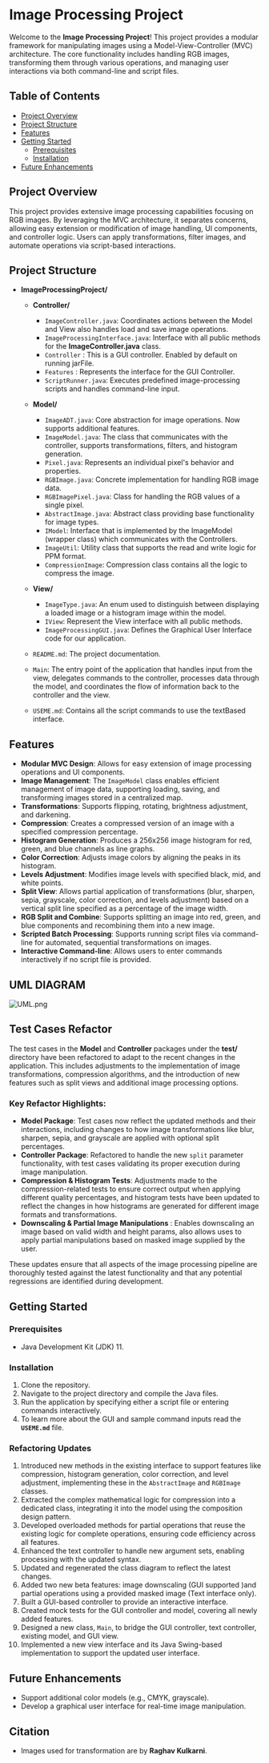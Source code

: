 
# Image Processing Project

Welcome to the **Image Processing Project**! This project provides a modular framework for manipulating images using a Model-View-Controller (MVC) architecture. The core functionality includes handling RGB images, transforming them through various operations, and managing user interactions via both command-line and script files.

## Table of Contents

- [Project Overview](#project-overview)
- [Project Structure](#project-structure)
- [Features](#features)
- [Getting Started](#getting-started)
    - [Prerequisites](#prerequisites)
    - [Installation](#installation)
- [Future Enhancements](#future-enhancements)

## Project Overview

This project provides extensive image processing capabilities focusing on RGB images. By leveraging the MVC architecture, it separates concerns, allowing easy extension or modification of image handling, UI components, and controller logic. Users can apply transformations, filter images, and automate operations via script-based interactions.

## Project Structure

- **ImageProcessingProject/**
    - **Controller/**
        - `ImageController.java`: Coordinates actions between the Model and View also handles load and save image operations.
        - `ImageProcessingInterface.java`: Interface with all public methods for the **ImageController.java** class.
        - `Controller` : This is  a GUI controller. Enabled by default on running jarFile.
        - `Features` : Represents the interface for the GUI Controller.
        - `ScriptRunner.java`: Executes predefined image-processing scripts and handles command-line input.
    - **Model/**
        - `ImageADT.java`: Core abstraction for image operations. Now supports additional features.
        - `ImageModel.java`: The class that communicates with the controller, supports transformations, filters, and histogram generation.
        - `Pixel.java`: Represents an individual pixel's behavior and properties.
        - `RGBImage.java`: Concrete implementation for handling RGB image data.
        - `RGBImagePixel.java`: Class for handling the RGB values of a single pixel.
        - `AbstractImage.java`: Abstract class providing base functionality for image types.
        - `IModel`: Interface that is implemented by the ImageModel (wrapper class) which communicates with the Controllers.
        - `ImageUtil`:  Utility class that supports the read and write logic for PPM format.
        - `CompressionImage`:  Compression class contains all the logic to compress the image.

  - **View/**
      - `ImageType.java`:  An enum used to distinguish between displaying a loaded image or a histogram image within the model.
      - `IView`: Represent the View interface with all public methods.
      - `ImageProcessingGUI.java`: Defines the Graphical User Interface code for our application.
  
  
  - `README.md`: The project documentation.
  - `Main`: The entry point of the application that handles input from the view, delegates commands to the controller, processes data through the model, and coordinates the flow of information back to the controller and the view.
  - `USEME.md`: Contains all the script commands to use the textBased interface.



## Features

- **Modular MVC Design**: Allows for easy extension of image processing operations and UI components.
- **Image Management**: The `ImageModel` class enables efficient management of image data, supporting loading, saving, and transforming images stored in a centralized map.
- **Transformations**: Supports flipping, rotating, brightness adjustment, and darkening.
- **Compression**: Creates a compressed version of an image with a specified compression percentage.
- **Histogram Generation**: Produces a 256x256 image histogram for red, green, and blue channels as line graphs.
- **Color Correction**: Adjusts image colors by aligning the peaks in its histogram.
- **Levels Adjustment**: Modifies image levels with specified black, mid, and white points.
- **Split View**: Allows partial application of transformations (blur, sharpen, sepia, grayscale, color correction, and levels adjustment) based on a vertical split line specified as a percentage of the image width.
- **RGB Split and Combine**: Supports splitting an image into red, green, and blue components and recombining them into a new image.
- **Scripted Batch Processing**: Supports running script files via command-line for automated, sequential transformations on images.
- **Interactive Command-line**: Allows users to enter commands interactively if no script file is provided.

## UML DIAGRAM
![UML.png](res/input/UML.png)

## Test Cases Refactor

The test cases in the **Model** and **Controller** packages under the **test/** directory have been refactored to adapt to the recent changes in the application. This includes adjustments to the implementation of image transformations, compression algorithms, and the introduction of new features such as split views and additional image processing options.

### Key Refactor Highlights:
- **Model Package**: Test cases now reflect the updated methods and their interactions, including changes to how image transformations like blur, sharpen, sepia, and grayscale are applied with optional split percentages.
- **Controller Package**: Refactored to handle the new `split` parameter functionality, with test cases validating its proper execution during image manipulation.
- **Compression & Histogram Tests**: Adjustments made to the compression-related tests to ensure correct output when applying different quality percentages, and histogram tests have been updated to reflect the changes in how histograms are generated for different image formats and transformations.
- **Downscaling & Partial Image Manipulations** : Enables downscaling an image based on valid width and height params, also allows uses to apply partial manipulations based on masked image supplied by the user.

These updates ensure that all aspects of the image processing pipeline are thoroughly tested against the latest functionality and that any potential regressions are identified during development.



## Getting Started

### Prerequisites
- Java Development Kit (JDK) 11.

### Installation
1. Clone the repository.
2. Navigate to the project directory and compile the Java files.
3. Run the application by specifying either a script file or entering commands interactively.
4. To learn more about the GUI and sample command inputs read the **`USEME.md`** file.

### Refactoring Updates

1. Introduced new methods in the existing interface to support features like compression, histogram generation, color correction, and level adjustment, implementing these in the `AbstractImage` and `RGBImage` classes.
2. Extracted the complex mathematical logic for compression into a dedicated class, integrating it into the model using the composition design pattern.
3. Developed overloaded methods for partial operations that reuse the existing logic for complete operations, ensuring code efficiency across all features.
4. Enhanced the text controller to handle new argument sets, enabling processing with the updated syntax.
5. Updated and regenerated the class diagram to reflect the latest changes.
6. Added two new beta features: image downscaling (GUI supported )and partial operations using a provided masked image (Text interface only).
7. Built a GUI-based controller to provide an interactive interface.
8. Created mock tests for the GUI controller and model, covering all newly added features.
9. Designed a new class, `Main`, to bridge the GUI controller, text controller, existing model, and GUI view.
10. Implemented a new view interface and its Java Swing-based implementation to support the updated user interface.

## Future Enhancements
- Support additional color models (e.g., CMYK, grayscale).
- Develop a graphical user interface for real-time image manipulation.

## Citation
- Images used for transformation are by **Raghav Kulkarni**.
